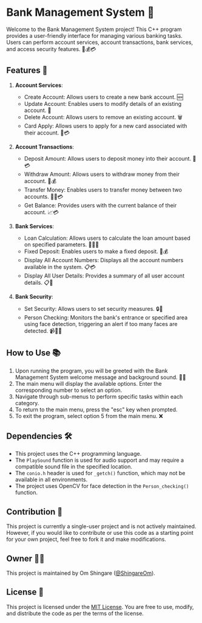 # Bank Management System 🏦

Welcome to the Bank Management System project! This C++ program provides a user-friendly interface for managing various banking tasks. Users can perform account services, account transactions, bank services, and access security features. 💼💰💳

## Features 🚀

1. **Account Services**:
   - Create Account: Allows users to create a new bank account. 🆕
   - Update Account: Enables users to modify details of an existing account. 🔄
   - Delete Account: Allows users to remove an existing account. 🗑️
   - Card Apply: Allows users to apply for a new card associated with their account. 📇💳

2. **Account Transactions**:
   - Deposit Amount: Allows users to deposit money into their account. 💸💳
   - Withdraw Amount: Allows users to withdraw money from their account. 💸💰
   - Transfer Money: Enables users to transfer money between two accounts. 🔄💸💳
   - Get Balance: Provides users with the current balance of their account. 📈💳

3. **Bank Services**:
   - Loan Calculation: Allows users to calculate the loan amount based on specified parameters. 💸💼💡
   - Fixed Deposit: Enables users to make a fixed deposit. 💼💰
   - Display All Account Numbers: Displays all the account numbers available in the system. 📋💳
   - Display All User Details: Provides a summary of all user account details. 📋👤

4. **Bank Security**:
   - Set Security: Allows users to set security measures. 🔒🔐
   - Person Checking: Monitors the bank's entrance or specified area using face detection, triggering an alert if too many faces are detected. 📹👀🚨

## How to Use 📚

1. Upon running the program, you will be greeted with the Bank Management System welcome message and background sound. 🎵👋
2. The main menu will display the available options. Enter the corresponding number to select an option.
3. Navigate through sub-menus to perform specific tasks within each category.
4. To return to the main menu, press the "esc" key when prompted.
5. To exit the program, select option 5 from the main menu. ❌

## Dependencies 🛠️

- This project uses the C++ programming language.
- The `PlaySound` function is used for audio support and may require a compatible sound file in the specified location.
- The `conio.h` header is used for `_getch()` function, which may not be available in all environments.
- The project uses OpenCV for face detection in the `Person_checking()` function.

## Contribution 🤝

This project is currently a single-user project and is not actively maintained. However, if you would like to contribute or use this code as a starting point for your own project, feel free to fork it and make modifications.

## Owner 🧑‍💻

This project is maintained by Om Shingare ([@ShingareOm](https://github.com/ShingareOm)).

## License 📜

This project is licensed under the [MIT License](LICENSE). You are free to use, modify, and distribute the code as per the terms of the license.
